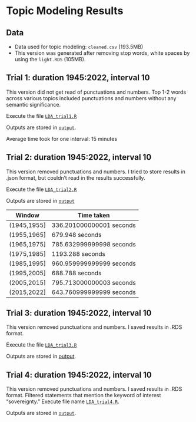 # Topic Modeling Results

## Data

- Data used for topic modeling: `cleaned.csv` (193.5MB)
- This version was generated after removing stop words, white spaces by using the `light.RDS` (105MB). 


## Trial 1: duration 1945:2022, interval 10
This version did not get read of punctuations and numbers. Top 1-2 words across various topics included punctuations and numbers without any semantic significance.

Execute the file [`LDA_trial1.R`](https://github.com/Jihyeonbae/UNGDC/blob/main/notebooks/exploratory/LDA_trial1.R) 

Outputs are stored in [`output`](https://github.com/Jihyeonbae/UNGDC/blob/main/output/lda/decade_0112).

Average time took for one interval: 15 minutes

## Trial 2: duration 1945:2022, interval 10
This version removed punctuations and numbers. I tried to store results in .json format, but couldn’t read in the results successfully. 


Execute the file [`LDA_trial2.R`](https://github.com/Jihyeonbae/UNGDC/blob/main/notebooks/exploratory/LDA_trial2.R)

Outputs are stored in [`output`](https://github.com/Jihyeonbae/UNGDC/blob/main/output/lda/decade_0114)

|Window|Time taken|
|---|---|
|(1945,1955] | 336.201000000001 seconds|
|(1955,1965] | 679.948 seconds|
|(1965,1975] | 785.632999999998 seconds|
|(1975,1985] | 1193.288 seconds|
|(1985,1995] | 960.959999999999 seconds|
|(1995,2005] | 688.788 seconds|
|(2005,2015] | 795.713000000003 seconds|
|(2015,2022] | 643.760999999999 seconds|

## Trial 3: duration 1945:2022, interval 10

This version removed punctuations and numbers. I saved results in .RDS format. 

Execute the file [`LDA_trial3.R`](https://github.com/Jihyeonbae/UNGDC/blob/main/notebooks/exploratory/LDA_trial3.R)

Outputs are stored in [output](https://github.com/Jihyeonbae/UNGDC/blob/main/output/lda/decade_0115).


## Trial 4: duration 1945:2022, interval 10
This version removed punctuations and numbers. I saved results in .RDS format. 
Filtered statements that mention the keyword of interest “sovereignty.” 
Execute file name [`LDA_trial4.R`]("https://github.com/Jihyeonbae/UNGDC/blob/main/notebooks/exploratory/LDA_trial1.R).

Outputs are stored in [`output`](https://github.com/Jihyeonbae/UNGDC/blob/main/output/lda/decade_0115_2).


